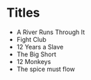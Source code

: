 
# Titles

- A River Runs Through It
- Fight Club
- 12 Years a Slave
- The Big Short
- 12 Monkeys
- The spice must flow
